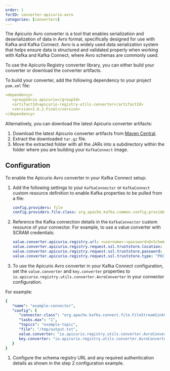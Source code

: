 ```yaml
---
order: 1
forID: converter-apicurio-avro
categories: [converters]
---
```


The Apicurio Avro converter is a tool that enables serialization and deserialization of data in Avro format, specifically designed for use with Kafka and Kafka Connect. Avro is a widely used data serialization system that helps ensure data is structured and validated properly when working with Kafka and Kafka Connect, where Avro schemas are commonly used.

To use the Apicurio Registry converter library, you can either build your converter or download the converter artifacts.

To build your converter, add the following dependency to your project `pom.xml` file:

   ```yaml
   <dependency>
      <groupId>io.apicurio</groupId>
      <artifactId>apicurio-registry-utils-converter</artifactId>
      <version>2.6.2.Final</version>
   </dependency>
   ```
Alternatively, you can download the latest Apicurio converter artifacts:

1. Download the latest Apicurio converter artifacts from [Maven Central](https://central.sonatype.com/artifact/io.apicurio/apicurio-registry-utils-converter).
1. Extract the downloaded `tar.gz` file.
1. Move the extracted folder with all the JARs into a subdirectory within the folder where you are building your `KafkaConnect` image.

## Configuration

To enable the Apicurio Avro converter in your Kafka Connect setup:

1. Add the following settings to your `KafkaConnector` or `KafkaConnect` custom resource definition to enable Kafka properties to be pulled from a file:
   
   ```yaml
   config.providers: file
   config.providers.file.class: org.apache.kafka.common.config.provider.FileConfigProvider
   ```
1. Reference the Kafka connection details in the `KafkaConnector` custom resource of your connector. For example, to use a value converter with SCRAM credentials:
   ```yaml
   value.converter.apicurio.registry.url: <username>:<password>@<Schema registry endpoint>
   value.converter.apicurio.registry.request.ssl.truststore.location: "\$\{file:/tmp/strimzi-connect.truststore.p12}"
   value.converter.apicurio.registry.request.ssl.truststore.password: "\$\{file:/tmp/strimzi-connect.password}"
   value.converter.apicurio.registry.request.ssl.truststore.type: "PKCS12"
   ```
1. To use the Apicurio Avro converter in your Kafka Connect configuration, set the `value.converter` and `key.converter` properties to `io.apicurio.registry.utils.converter.AvroConverter` in your connector configuration.

For example:
```yaml
{
   "name": "example-connector",
   "config": {
      "connector.class": "org.apache.kafka.connect.file.FileStreamSinkConnector",
      "tasks.max": "1",
      "topics": "example-topic",
      "file": "/tmp/output.txt",
      value.converter: "io.apicurio.registry.utils.converter.AvroConverter"
      key.converter: "io.apicurio.registry.utils.converter.AvroConverter"
   }
}
```
1. Configure the schema registry URL and any required authentication details as shown in the step 2 configuration example.



